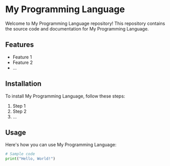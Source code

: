  # My Programming Language

Welcome to My Programming Language repository! This repository contains the source code and documentation for My Programming Language.

## Features

- Feature 1
- Feature 2
- ...

## Installation

To install My Programming Language, follow these steps:
1. Step 1
2. Step 2
3. ...

## Usage

Here's how you can use My Programming Language:
```python
# Sample code
print("Hello, World!")
